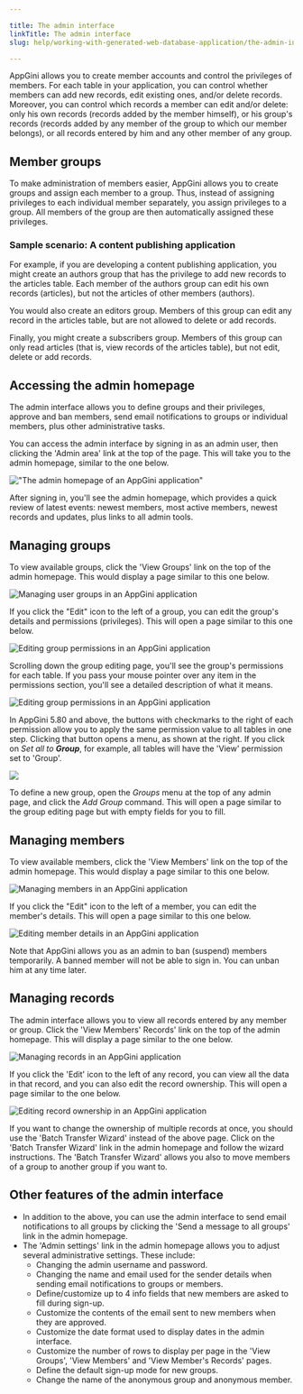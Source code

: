 ```yaml
---

title: The admin interface
linkTitle: The admin interface
slug: help/working-with-generated-web-database-application/the-admin-interface

---
```




AppGini allows you to create member accounts and control the privileges
of members. For each table in your application, you can control whether
members can add new records, edit existing ones, and/or delete records.
Moreover, you can control which records a member can edit and/or delete:
only his own records (records added by the member himself), or his
group\'s records (records added by any member of the group to which our
member belongs), or all records entered by him and any other member of
any group.

## Member groups

To make administration of members easier, AppGini allows you to create
groups and assign each member to a group. Thus, instead of assigning
privileges to each individual member separately, you assign privileges
to a group. All members of the group are then automatically assigned
these privileges.

### Sample scenario: A content publishing application

For example, if you are developing a content publishing application, you
might create an authors group that has the privilege to add new records
to the articles table. Each member of the authors group can edit his own
records (articles), but not the articles of other members (authors).

You would also create an editors group. Members of this group can edit
any record in the articles table, but are not allowed to delete or add
records.

Finally, you might create a subscribers group. Members of this group can
only read articles (that is, view records of the articles table), but
not edit, delete or add records.

## Accessing the admin homepage

The admin interface allows you to define groups and their privileges,
approve and ban members, send email notifications to groups or
individual members, plus other administrative tasks.

You can access the admin interface by signing in as an admin user, then clicking the 'Admin area' link at the top of the page. This will take you to the admin homepage, similar to the one below.

!["The admin homepage of an AppGini application"](https://cdn.bigprof.com/appgini-desktop/help/the-admin-interface-2.png "The admin homepage of an AppGini application")

After signing in, you\'ll see the admin homepage, which provides a quick
review of latest events: newest members, most active members, newest
records and updates, plus links to all admin tools.

## Managing groups

To view available groups, click the \'View Groups\' link on the top of
the admin homepage. This would display a page similar to this one
below.


![Managing user groups in an AppGini application](https://cdn.bigprof.com/appgini-desktop/help/the-admin-interface-3.png "Managing user groups in an AppGini application")


If you click the \"Edit\" icon to the left of a group, you can edit the
group\'s details and permissions (privileges). This will open a page
similar to this one below.


![](https://cdn.bigprof.com/appgini-desktop/help/the-admin-interface-4.png "Editing group permissions in an AppGini application")


Scrolling down the group editing page, you\'ll see the group\'s
permissions for each table. If you pass your mouse pointer over any item
in the permissions section, you\'ll see a detailed description of what
it means.


![](https://cdn.bigprof.com/screencasts/admin-area-edit-group-permissions.png "Editing group permissions in an AppGini application")



In AppGini 5.80 and above, the buttons with checkmarks to the right of
each permission allow you to apply the same permission value to all
tables in one step. Clicking that button opens a menu, as shown at the
right. If you click on *Set all to **Group***, for example, all tables
will have the \'View\' permission set to \'Group\'.

![](https://cdn.bigprof.com/screencasts/admin-area-mass-edit-permission-for-all-tables.png)


To define a new group, open the *Groups* menu at the top of any admin
page, and click the *Add Group* command. This will open a page similar
to the group editing page but with empty fields for you to fill.

## Managing members

To view available members, click the \'View Members\' link on the top of
the admin homepage. This would display a page similar to this one below.

![](https://cdn.bigprof.com/appgini-desktop/help/the-admin-interface-6.png "Managing members in an AppGini application")


If you click the \"Edit\" icon to the left of a member, you can edit the
member\'s details. This will open a page similar to this one below.


![](https://cdn.bigprof.com/appgini-desktop/help/the-admin-interface-7.png "Editing member details in an AppGini application")


Note that AppGini allows you as an admin to ban (suspend) members
temporarily. A banned member will not be able to sign in. You can unban
him at any time later.

## Managing records

The admin interface allows you to view all records entered by any member
or group. Click the \'View Members\' Records\' link on the top of the
admin homepage. This will display a page similar to the one below.


![](https://cdn.bigprof.com/appgini-desktop/help/the-admin-interface-8.png "Managing records in an AppGini application")


If you click the \'Edit\' icon to the left of any record, you can view
all the data in that record, and you can also edit the record ownership.
This will open a page similar to the one below.


![](https://cdn.bigprof.com/screencasts/admin-area-edit-record-ownership.png "Editing record ownership in an AppGini application")


If you want to change the ownership of multiple records at once, you
should use the \'Batch Transfer Wizard\' instead of the above page.
Click on the \'Batch Transfer Wizard\' link in the admin homepage and
follow the wizard instructions. The \'Batch Transfer Wizard\' allows you
also to move members of a group to another group if you want to.

## Other features of the admin interface


-   In addition to the above, you can use the admin interface to send
    email notifications to all groups by clicking the \'Send a message
    to all groups\' link in the admin homepage.
-   The \'Admin settings\' link in the admin homepage allows you to
    adjust several administrative settings. These include:
    -   Changing the admin username and password.
    -   Changing the name and email used for the sender details when
        sending email notifications to groups or members.
    -   Define/customize up to 4 info fields that new members are asked
        to fill during sign-up.
    -   Customize the contents of the email sent to new members when
        they are approved.
    -   Customize the date format used to display dates in the admin
        interface.
    -   Customize the number of rows to display per page in the \'View
        Groups\', \'View Members\' and \'View Member\'s Records\' pages.
    -   Define the default sign-up mode for new groups.
    -   Change the name of the anonymous group and anonymous member.

